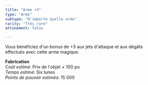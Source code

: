 ```yaml
---
title: "Arme +3"
type: "Arme"
subtype: "N'importe quelle arme"
rarity: "Très rare"
attunement: false

---
```

Vous bénéficiez d'un bonus de +3 aux jets d'attaque et aux dégâts effectués avec cette arme magique.  

**Fabrication**  
*Coût estimé*: Prix de l'objet × 100 po  
*Temps estimé*: Six lunes  
*Points de pouvoir estimés*: 15 000  
